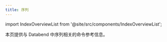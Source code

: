 ```yaml
---
title: 序列
---
```

import IndexOverviewList from '@site/src/components/IndexOverviewList';

本页提供与 Databend 中序列相关的命令参考信息。

<IndexOverviewList />